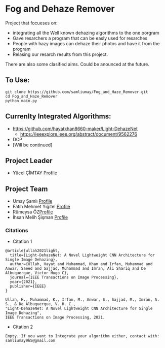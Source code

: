# Fog and Dehaze Remover

Project that focueses on:
- integrating all the Well known dehazing algorithms to the one porgram 
- Gave resarchers a program that can be easly used for resarches
- People with hazy images can dehaze their photos and have it from the program
- Relasing our resarch results from this project.

There are also some clasified aims. Could be anounced at the future. 


## To Use:
```
git clone https://github.com/samliumay/Fog_and_Haze_Remover.git
cd Fog_and_Haze_Remover
python main.py
```

## Currenlty Integrated Algorithms:
- https://github.com/hayatkhan8660-maker/Light-DehazeNet 
  * https://ieeexplore.ieee.org/abstract/document/9562276
- DCP
- [Will be continued] 

## Project Leader
- Yücel ÇİMTAY [Profile](https://www.tedu.edu.tr/yucel-cimtay)

## Project Team
- Umay Şamlı [Profile](https://github.com/samliumay)
- Fatih Mehmet Yiğitel [Profile](https://github.com/fthygtl)
- Rümeysa ÖZ[Profile](https://github.com/rumeysaoz)
- İhsan Melih Şişman [Profile](https://github.com/Melih5000?tab=repositories)

### Citations
- Citation 1 
```
@article{ullah2021light,
  title={Light-DehazeNet: A Novel Lightweight CNN Architecture for Single Image Dehazing},
  author={Ullah, Hayat and Muhammad, Khan and Irfan, Muhammad and Anwar, Saeed and Sajjad, Muhammad and Imran, Ali Shariq and De Albuquerque, Victor Hugo C},
  journal={IEEE Transactions on Image Processing},
  year={2021},
  publisher={IEEE}
}
```
```
Ullah, H., Muhammad, K., Irfan, M., Anwar, S., Sajjad, M., Imran, A. S., & De Albuquerque, V. H. C., 
"Light-DehazeNet: A Novel Lightweight CNN Architecture for Single Image Dehazing", 
IEEE Transactions on Image Processing, 2021.
```
- Citation 2
```
Empty. If you want to Integrate your algorithm either, contact with: samliumay965@gmail.com
```
